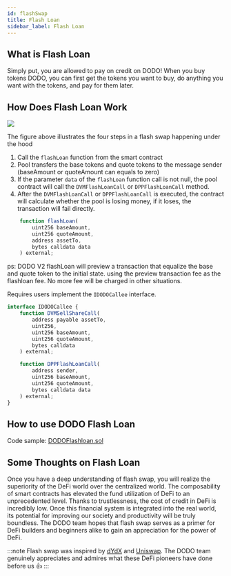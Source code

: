 ```yaml
---
id: flashSwap
title: Flash Loan
sidebar_label: Flash Loan
---
```


## What is Flash Loan

Simply put, you are allowed to pay on credit on DODO! When you buy tokens DODO, you can first get the tokens you want to buy, do anything you want with the tokens, and pay for them later.

## How Does Flash Loan Work

![](https://dodoex.github.io/docs/img/dodo_flash_swap_v2.png)

The figure above illustrates the four steps in a flash swap happening under the hood

1.  Call the `flashLoan` function from the smart contract
2.  Pool transfers the base tokens and quote tokens to the message sender (baseAmount or quoteAmount can equals to zero)
3.  If the parameter `data` of the `flashLoan` function call is not null, the pool contract will call the `DVMFlashLoanCall` or `DPPFlashLoanCall` method.
4.  After the `DVMFlashLoanCall` or `DPPFlashLoanCall` is executed, the contract will calculate whether the pool is losing money, if it loses, the transaction will fail directly.

```javascript
    function flashLoan(
        uint256 baseAmount,
        uint256 quoteAmount,
        address assetTo,
        bytes calldata data
    ) external;
```

ps: DODO V2 flashLoan will preview a transaction that equalize the base and quote token to the initial state. using the preview transaction fee as the flashloan fee. No more fee will be charged in other situations.

Requires users implement the `IDODOCallee` interface.

```javascript
interface IDODOCallee {
    function DVMSellShareCall(
        address payable assetTo,
        uint256,
        uint256 baseAmount,
        uint256 quoteAmount,
        bytes calldata
    ) external;

    function DPPFlashLoanCall(
        address sender,
        uint256 baseAmount,
        uint256 quoteAmount,
        bytes calldata data
    ) external;
}
```

## How to use DODO Flash Loan

Code sample: [DODOFlashloan.sol](https://github.com/DODOEX/dodo-example/blob/main/contracts/DODOFlashloan.sol)

## Some Thoughts on Flash Loan

Once you have a deep understanding of flash swap, you will realize the superiority of the DeFi world over the centralized world. The composability of smart contracts has elevated the fund utilization of DeFi to an unprecedented level. Thanks to trustlessness, the cost of credit in DeFi is incredibly low. Once this financial system is integrated into the real world, its potential for improving our society and productivity will be truly boundless. The DODO team hopes that flash swap serves as a primer for DeFi builders and beginners alike to gain an appreciation for the power of DeFi.

:::note
Flash swap was inspired by [dYdX](https://dydx.exchange/) and [Uniswap](https://uniswap.org/docs/v2/core-concepts/flash-swaps). The DODO team genuinely appreciates and admires what these DeFi pioneers have done before us 👍
:::
